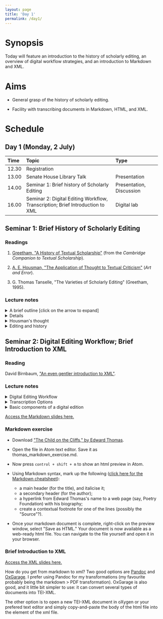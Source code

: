 ```yaml
---
layout: page
title: 'Day 1'
permalink: /day1/
---
```


# Synopsis

Today will feature an introduction to the history of scholarly editing, an overview of digital workflow strategies, and an introduction to Markdown and XML.

# Aims

- General grasp of the history of scholarly editing.

- Facility with transcribing documents in Markdown, HTML, and XML.

# Schedule

## Day 1 (Monday, 2 July)

Time  | Topic                                                                         | Type
:---- | :---------------------------------------------------------------------------- | :-----------------------
12.30 | Registration                                                                  |
13.00 | Senate House Library Talk                                                     | Presentation             |
14.00 | Seminar 1: Brief history of Scholarly Editing                                 | Presentation, Discussion |
16.00 | Seminar 2: Digital Editing Workflow, Transcription; Brief Introduction to XML | Digital lab              |

## Seminar 1: Brief History of Scholarly Editing

### Readings

1. [Greetham, "A History of Textual Scholarship"](/Day1/greetham-history-textual-scholarship.pdf) (from the *Cambridge Companion to Textual Scholarship*).

2. [A. E. Housman, "The Application of Thought to Textual Criticism"](../readings/housman_application_of_thought.html) (*Art and Error*).

3. G. Thomas Tanselle, "The Varieties of Scholarly Editing" (Greetham, 1995).

### Lecture notes

<details>
  <summary>A brief outline [click on the arrow to expand]</summary>
  <ul>
  <li>Peisistratus (560–527 BCE) orders the 'official' text of Homer. The primary challenge was to build a coherent text from myriad versions spoken by the rhapsodes. This could be a viable beginning of textual criticism, i.e., being aware of variance and attending to authenticity and authority (whatever those terms mean). (Discuss!)</li>
  <li><p>Lycurgus (c. 390–324 BCE) arranges for single texts of Aeschylus, Sophocles, and Euripedes to be deposited into Athenian archives.</p></li>
  <li><p>The history of textual editing is a history of arguments about the meaning of terms such as authenticity and authority. It is also a record of humans grappling with the contingencies of cultural imagination, tradition, and artifacts.</p></li>
  <li><p>What is the <em>textus receptus</em>? E.g., Falstaff "babbl'd o' green fields" (Shakespeare, <em>Henry V</em>); "soiled fish of the sea" (Melville, <em>White-Jacket</em>).</p></li>
  <li><p>Library of Alexandria: manuscript copying was a common practice, since all incoming ships had to declare any manuscripts in their possession. Any manuscripts declared would then be copied and deposited in libraries. Their copies were only labeled differently if they had differences.</p></li>
  <li><p>The birth of collation as an editorial practice; and dealing with analogy versus anomaly: the Alexandrians sought to emend texts that had, in their judgment, corruptions. Their practice is idealistic: the best text is not based on any actual document but rather a new document that seeks to bring out the best readings from all the extant texts.</p></li>
  <li><p>Pergamum, the other civic rival to Alexandria, switched to using parchment (animal skin) after Alexandria banished papyrus exports during a trade conflict. Generally, the Pergamanian scholars accepted the necessity of corruption and sought to identify the "best text" based on a careful examination of all surviving witnesses. The "best text" would be based on an actual historical document, rather than the Alexandrian text, which was a reconstructed text. Texts from neither of these epochs survive, but citations of them exist in medieval scholias.</p></li>
  <li><p>Descriptive Bibliography. Callimachus (.c 305–240 BCE) created the first record of Greek manuscripts, <em>Pinakes</em> (Tablets).</p></li>
  <li>Late classical era: the birth of textual commentaries (Servius Honoratus on Virgil).</li>
  <li><p>Biblical scholarship: problems of vocalisation, accentuation, and word-division in consonantal Hebrew. Masoretic text versus Greek Septuagint translation versus the Dead Sea Scrolls. The Old Testament is far less complicated (textually speaking) than the transmission of the Greek New Testament. Jerome's <em>Vulgate</em>, commissioned by Pope Damascus I, was the first Latin Bible that was based on surviving witnesses (~8000 manuscripts!).
</p></li>
<li>Medieval period saw a period of conservation, copying mostly religious works and trying to reconcile them, as much as possible, with classical (pagan) works. The Caroline Reformation led to a standardised script that made various European national scripts consistent––a significant portion of surviving manuscripts of classical literature is the result of copies made in monasteries with Carolingian script. Meanwhile, Constantinople's holdings of Greek manuscripts were crucial to Italian humanists' serious return to Greek study in the late fourteenth–early fifteenth century.</li>
<li>Copying work transferred from the hands of monks to those of professional scribes, often in universities. The great poet Petrarch's partial reconstruction of Livy's histories was a rigorous editorial project based on manuscript fragments in many medieval repositories. Poggio Bracciolini (1380–1459), acting as papal secretary, found manuscripts all over Europe of prominent classical thinkers. Bracciolini even invented a new humanist script that was far more clear and readable than the prevailing <em>textura</em> (i.e., gothic) script of the day. This is a good moment to reflect on the desire for humanists over time to invent inscription technologies that are consistent, readable, and shareable––a set of values very important to so-called "digital humanities" today.</li>
<li>Another figure worth noting: Lorenzo Valla (1407–57), the great debunker of forgeries: the <em>Donation of Constantine</em> and the letters of Seneca and St. Paul. He also sought to emend Jerome's <em>Vulgate</em>. His edition, based on Greek and patristic texts, was published by Erasmus in 1505. Similarly, Politian (1454–94) searched for earliest recoverable version of a manuscript––this foreshadowed the genealogical method of plotting a linear path of textual transmission. Politian derived the method of <em>elminatio codicum descriptorum</em>, the removal of "descriptive" or derived copies as witnesses to an authentic version. This led to the method (very much in use to this day) of <em>stemma codicum</em>, the "family tree" of textual versions.</li>
</ul>
</details>

<details>Stemmatics: building a family tree by examining scribal errors in multiple manuscript copies.</details>

<details>
  <summary>Housman's thought</summary>
  <p>
</p>
  <ul>
  <li><p>Where do science and art meet? "Textual criticism is a science, and, since it comprises recension and emendation, it is also an art."</p></li>
  <li><p>A matter of reason and common sense, but also not "an exact science at all ... fluid and variable ... neither mystery nor mathematics"... It deals with human frailties---errors.</p></li>
  <li><p>Editorial problems should be treated as individuals: "must be regarded as possibly unique."</p></li>
  <li><p>Learning principles from instances:
  "P]ublic opinion is now aware that textual criticism, however repulsive, is nevertheless indispensable, and editors find that some presence of dealing with the subject is obligatory; and in these circumstances they apply, not thought, but words, to textual criticism. They get rules by rote without grasping the realities of which those rules are merely emblems, and recite them on inappropriate occasions instead of seriously thinking out each problem it arises."</p></li>
  <li><p>This is to suggest that editors should "look all facts in the face" and avoid sectarianism of thought: "This I cite as a specimen of the things which people may say if they do not think about the meaning of what they are saying, and especially as an example of the danger of dealing in generalisations. The best way to treat such pretentious inanities is to transfer them from the sphere of textual criticism, where the difference between truth and falsehood or between sense and nonsense is little regarded and seldom even perceived, into some sphere where men are obliged to use concrete and sensuous terms, which force them, however reluctantly, to think."</p></li>
  <li><p>What does he mean by sincerity of a manuscript? "When you call a MS. sincere you instantly engage on its behalf the moral sympathy of the thoughtless ... Our concern is not with the eternal destiny of the scribe, but with the temporal utility of the MS.; and a MS. is useful or the reverse in proportion to the amount of truth which it discloses or conceals, no matter what may be the causes of the disclosure or concealment."</p></li>
  <li><p>Sincerity and recension; the importance of <em>building</em>. "[E]ven the traditional rules must of course be tested by comparison with the witness of the MSS... if we build structures on our trust we are no critics."</p></li>
  <li><p>A paradox: "The MSS. are the material upon which we base our rule, and then, when we have got our rule, we turn round upon the MSS. and say that the rule, based upon them, convicts them of error. We are thus working in a circle, that is a fact which there is no denying; but, as Lachmann says, the task of the critic is just this, to tread that circle deftly and warily"</p></li>
  <li><p>"To be a textual critic requires aptitude for thinking and willingness to think; and though it also requires other things, those things are supplements and cannot be substitutes. Knowledge is good, method is good, but one thing beyond all others is necessary; and that is to have a head, not a pumpkin, on your shoulders and brains, not pudding, in your head."</p></li>
</ul>
</details>



<details>
  <summary>Editing and history</summary>
  <ul>
  <li><p>An act of historical scholarship which requires an answer to this question: "What role do judgment and evaluation play in reconstructing the past?" (Tanselle, 10).</p></li>
  <li>Texts of <strong>documents</strong> v. text of <strong>works</strong>.</li>
</ul>
</details>

## Seminar 2: Digital Editing Workflow; Brief Introduction to XML

### Reading

David Birnbaum, ["An even gentler introduction to XML"](http://dh.obdurodon.org/what-is-xml.xhtml).

### Lecture notes

<details>
  <summary>Digital Editing Workflow</summary>
  <p>

If I am interested in creating a digital edition, there are two questions that you must ponder at length before proceeding:

1. What is my text model, why am I making it, and what will it be used for?

2. What is my workflow?

The answer to (1) will vary quite a bit, depending on your documents, and what kind of edition you would like to produce. We will continue to investigate options to (1) as we move through the course this week.

The answer to (2) is a little more straightforward. Since we are concerned with "digital" editing, we need to think in terms of an appropriate computational pipeline.

</p>
</details>



<details>
  <summary>Transcription Options</summary>
  <p>

The beginning of the pipeline is the flexible text editor. By flexible I mean an editor that is amenable to Web publishing, and uses non-proprietary open source formatting. Many editors have used proprietary word processors to transcribe their editorial material. While that has many virtues (control of type-setting features, to name one), it presents a lot of problems if you are trying to optimize your workflow. E.g., if you transcribe an edition in Microsoft Word, you would have to transform that document (and all of its attendant proprietary code) into XML or HTML in order to make it work as a digital edition on the Web.

For us, the common understanding is that XML files should be our edition files of record. Ideally, all documents would be transcribed in XML from the beginning, but for a variety of reasons that is not always practicable.

First we will look at the most basic of transcription: Markdown. This is lightweight web authoring at its best.

</p>
</details>

<details><summary>Basic components of a digital edition</summary>
<ul>Source file(s) of transcribed text and metadata encoded in XML. The best encoding practice is to use the Text Encoding Initiative (TEI) standards, but it's not necessary.</ul>
<ul>Files that parse (i.e., read) and transform the encoded documents for viewing. Typically these will be XSLT or XQuery or (less common) Python files.</ul>
<ul>The edition, as transformed by the former, in html.</ul>
<ul>Files for styling the edition's html interface (CSS, JavaScript)</ul>

<p></p>
</details>

[Access the Markdown slides here.](https://christopherohge.com/MarkdownLRBS.pdf)

### Markdown exercise

- Download ["The Child on the Cliffs," by Edward Thomas](../thomas_edward_child_on_the_cliffs.txt).

- Open the file in Atom text editor. Save it as thomas_markdown_exercise.md.

- Now press `control + shift + m` to show an html preview in Atom.

- Using Markdown syntax, mark up the following ([click here for the Markdown cheatsheet](https://www.markdownguide.org/cheat-sheet/)):

  - a main header (for the title), and italicise it;
  - a secondary header (for the author);
  - a hyperlink from Edward Thomas's name to a web page (say, Poetry Foundation) with his biography;
  - create a contextual footnote for one of the lines (possibly the "Source"?).

- Once your markdown document is complete, right-click on the preview window, select "Save as HTML." Your document is now available as a web-ready html file. You can navigate to the file yourself and open it in your browser.

### Brief Introduction to XML

[Access the XML slides here.](https://christopherohge.com/XML-intro_LRBS.pdf)

How do you get from markdown to xml? Two good options are [Pandoc](https://pandoc.org/) and [OxGarage](http://www.tei-c.org/oxgarage/). I prefer using Pandoc for my transformations (my favourite probably being the markdown > PDF transformation). OxGarage is also good, and it little bit simpler to use: it can convert several types of documents into TEI-XML.

The other option is to open a new TEI-XML document in oXygen or your prefered text editor and simply copy-and-paste the body of the html file into the <body> element of the xml file.
